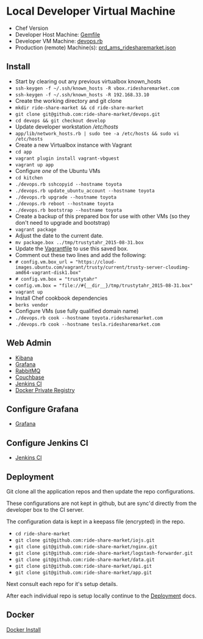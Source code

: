 # Local Developer Virtual Machine

- Chef Version
- Developer Host Machine: [Gemfile](../Gemfile)
- Developer VM Machine: [devops.rb](../app/kitchen/devops.rb)
- Production (remote) Machine(s): [prd_ams_ridesharemarket.json](../app/kitchen/data_bags/network/prd_ams_ridesharemarket.json)


## Install

- Start by clearing out any previous virtualbox known_hosts
- `ssh-keygen -f ~/.ssh/known_hosts -R vbox.ridesharemarket.com`
- `ssh-keygen -f ~/.ssh/known_hosts -R 192.168.33.10`
- Create the working directory and git clone
- `mkdir ride-share-market && cd ride-share-market`
- `git clone git@github.com:ride-share-market/devops.git`
- `cd devops && git checkout develop`
- Update developer workstation */etc/hosts*
- `app/lib/network_hosts.rb | sudo tee -a /etc/hosts && sudo vi /etc/hosts`
- Create a new Virtualbox instance with Vagrant
- `cd app`
- `vagrant plugin install vagrant-vbguest`
- `vagrant up app`
- Configure *one* of the Ubuntu VMs
- `cd kitchen`
- `./devops.rb sshcopyid --hostname toyota`
- `./devops.rb update_ubuntu_account --hostname toyota`
- `./devops.rb upgrade --hostname toyota`
- `./devops.rb reboot --hostname toyota`
- `./devops.rb bootstrap --hostname toyota`
- Create a backup of this prepared box for use with other VMs (so they don't need to upgrade and bootstrap)
- `vagrant package`
- Adjust the date to the current date.
- `mv package.box ../tmp/trustytahr_2015-08-31.box`
- Update the [Vagrantfile](../app/Vagrantfile) to use this saved box.
- Comment out these two lines and add the following:
- `# config.vm.box_url = "https://cloud-images.ubuntu.com/vagrant/trusty/current/trusty-server-cloudimg-amd64-vagrant-disk1.box"`
- `# config.vm.box = "trustytahr"`
- `config.vm.box = "file://#{__dir__}/tmp/trustytahr_2015-08-31.box"`
- `vagrant up`
- Install Chef cookbook dependencies
- `berks vendor`
- Configure VMs (use fully qualified domain name)
- `./devops.rb cook --hostname toyota.ridesharemarket.com`
- `./devops.rb cook --hostname tesla.ridesharemarket.com`

## Web Admin

- [Kibana](http://192.168.33.100:5601)
- [Grafana](http://192.168.33.100:3000)
- [RabbitMQ](http://192.168.33.100:15672)
- [Couchbase](http://192.168.33.100:8091)
- [Jenkins CI](http://192.168.33.100:8080)
- [Docker Private Registry](http://192.168.33.100:9001)

## Configure Grafana

- [Grafana](grafana.md)

## Configure Jenkins CI

- [Jenkins CI](jenkins-ci.md)

## Deployment

Git clone all the application repos and then update the repo configurations.

These configurations are not kept in github, but are sync'd directly from the developer box to the CI server.

The configuration data is kept in a keepass file (encrypted) in the repo.

- `cd ride-share-market`
- `git clone git@github.com:ride-share-market/iojs.git`
- `git clone git@github.com:ride-share-market/nginx.git`
- `git clone git@github.com:ride-share-market/logstash-forwarder.git`
- `git clone git@github.com:ride-share-market/data.git`
- `git clone git@github.com:ride-share-market/api.git`
- `git clone git@github.com:ride-share-market/app.git`

Next consult each repo for it's setup details.

After each individual repo is setup locally continue to the [Deployment](deployment.md) docs.

## Docker

[Docker Install](../docs/docker/README.md)